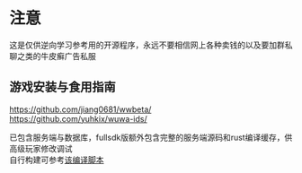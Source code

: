 # 注意
这是仅供逆向学习参考用的开源程序，永远不要相信网上各种卖钱的以及要加群私聊之类的牛皮癣广告私服

## 游戏安装与食用指南
https://github.com/jiang0681/wwbeta/  
https://github.com/yuhkix/wuwa-ids/  

已包含服务端与数据库，fullsdk版额外包含完整的服务端源码和rust编译缓存，供高级玩家修改调试  
自行构建可参考[该编译脚本](https://github.com/nyfair/wicked-waifus-buildbot/blob/master/.github/workflows/ww.yml)

